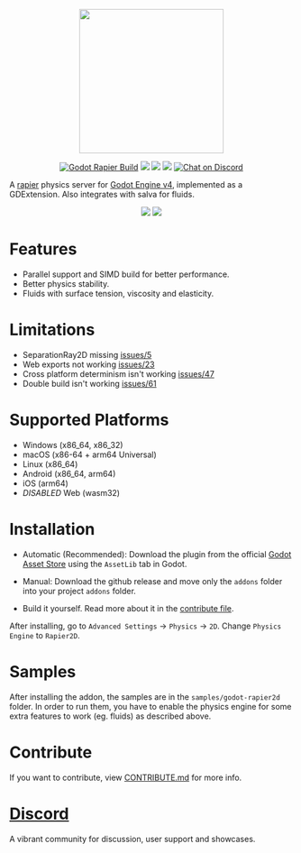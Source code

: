 <p align="center">
<img src="https://github.com/appsinacup/godot-rapier2d/blob/main/logo.jpg?raw=true" width="256px"/>
</p>
<p align="center">
	<a href="https://github.com/appsinacup/godot-rapier-2d/actions/workflows/runner.yml">
        <img src="https://github.com/appsinacup/godot-rapier-2d/actions/workflows/runner.yml/badge.svg?branch=main"
            alt="Godot Rapier Build"></a>
    <a href="https://github.com/dimforge/rapier/releases/tag/v0.19.0" alt="Rapier Version">
        <img src="https://img.shields.io/badge/Rapier-v0.19.0-%23478cbf?logoColor=white" /></a>
    <a href="https://github.com/dimforge/salva/releases/tag/v0.7.0" alt="Salva Version">
        <img src="https://img.shields.io/badge/Salva2D-v0.7.0-%23478cbf?logoColor=white" /></a>
    <a href="https://github.com/godotengine/godot-cpp" alt="Godot Version">
        <img src="https://img.shields.io/badge/Godot-v4-%23478cbf?logo=godot-engine&logoColor=white" /></a>
    <a href="https://github.com/appsinacup/godot-rapier/graphs/contributors" alt="Contributors">
    <a href="https://discord.gg/56dMud8HYn">
        <img src="https://img.shields.io/discord/1138836561102897172?logo=discord"
            alt="Chat on Discord"></a>
</p>

A [rapier](https://github.com/dimforge/rapier) physics server for [Godot Engine v4](https://github.com/godotengine/godot), implemented as a GDExtension. Also integrates with salva for fluids.

<p align="center">
<img src="rapier-vid.gif"/>
<img src="fluid_shader.gif"/>
</p>

# Features

- Parallel support and SIMD build for better performance.
- Better physics stability.
- Fluids with surface tension, viscosity and elasticity.

# Limitations

- SeparationRay2D missing [issues/5](https://github.com/appsinacup/godot-rapier-2d/issues/5)
- Web exports not working [issues/23](https://github.com/appsinacup/godot-rapier-2d/issues/23)
- Cross platform determinism isn't working [issues/47](https://github.com/appsinacup/godot-rapier-2d/issues/47)
- Double build isn't working [issues/61](https://github.com/appsinacup/godot-rapier-2d/issues/61)

# Supported Platforms

- Windows (x86_64, x86_32)
- macOS (x86-64 + arm64 Universal)
- Linux (x86_64)
- Android (x86_64, arm64)
- iOS (arm64)
- *DISABLED* Web (wasm32)

# Installation

- Automatic (Recommended): Download the plugin from the official [Godot Asset Store](https://godotengine.org/asset-library/asset/2267) using the `AssetLib` tab in Godot.

- Manual: Download the github release and move only the `addons` folder into your project `addons` folder.

- Build it yourself. Read more about it in the [contribute file](CONTRIBUTE.md).

After installing, go to `Advanced Settings` -> `Physics` -> `2D`. Change `Physics Engine` to `Rapier2D`.

# Samples

After installing the addon, the samples are in the `samples/godot-rapier2d` folder. In order to run them, you have to enable the physics engine for some extra features to work (eg. fluids) as described above.

# Contribute

If you want to contribute, view [CONTRIBUTE.md](CONTRIBUTE.md) for more info.

# [Discord](https://discord.gg/56dMud8HYn)

A vibrant community for discussion, user support and showcases.
